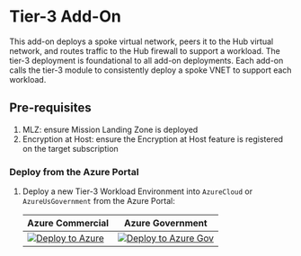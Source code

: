 # Tier-3 Add-On

This add-on deploys a spoke virtual network, peers it to the Hub virtual network, and routes traffic to the Hub firewall to support a workload. The tier-3 deployment is foundational to all add-on deployments. Each add-on calls the tier-3 module to consistently deploy a spoke VNET to support each workload.

## Pre-requisites

1. MLZ: ensure Mission Landing Zone is deployed
1. Encryption at Host: ensure the Encryption at Host feature is registered on the target subscription

### Deploy from the Azure Portal
<!-- markdownlint-disable MD013 -->
1. Deploy a new Tier-3 Workload Environment into `AzureCloud` or `AzureUsGovernment` from the Azure Portal:

    | Azure Commercial | Azure Government |
    | ---------------- | ---------------- |
    |[![Deploy to Azure](https://aka.ms/deploytoazurebutton)](https://portal.azure.com/#blade/Microsoft_Azure_CreateUIDef/CustomDeploymentBlade/uri/https%3A%2F%2Fraw.githubusercontent.com%2FAzure%2Fmissionlz%2Fmain%2Fsrc%2Fadd-ons%2Ftier3%2Fsolution.json/uiFormDefinitionUri/https%3A%2F%2Fraw.githubusercontent.com%2FAzure%2Fmissionlz%2Fmain%2Fsrc%2Fadd-ons%2Ftier3%2FuiDefinition.json) | [![Deploy to Azure Gov](https://aka.ms/deploytoazuregovbutton)](https://portal.azure.us/#blade/Microsoft_Azure_CreateUIDef/CustomDeploymentBlade/uri/https%3A%2F%2Fraw.githubusercontent.com%2FAzure%2Fmissionlz%2Fmain%2Fsrc%2Fadd-ons%2Ftier3%2Fsolution.json/uiFormDefinitionUri/https%3A%2F%2Fraw.githubusercontent.com%2FAzure%2Fmissionlz%2Fmain%2Fsrc%2Fadd-ons%2Ftier3%2FuiDefinition.json) |
<!-- markdownlint-enable MD013 -->
